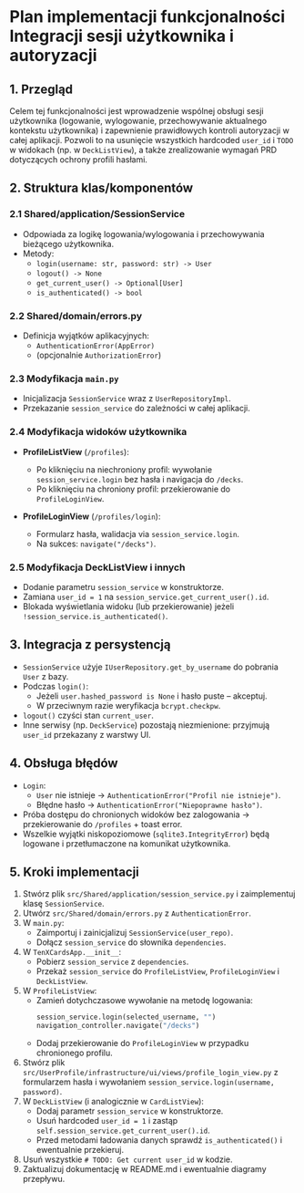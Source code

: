 # Plan implementacji funkcjonalności Integracji sesji użytkownika i autoryzacji

## 1. Przegląd
Celem tej funkcjonalności jest wprowadzenie wspólnej obsługi sesji użytkownika (logowanie, wylogowanie, przechowywanie aktualnego kontekstu użytkownika) i zapewnienie prawidłowych kontroli autoryzacji w całej aplikacji. Pozwoli to na usunięcie wszystkich hardcoded `user_id` i `TODO` w widokach (np. w `DeckListView`), a także zrealizowanie wymagań PRD dotyczących ochrony profili hasłami.

## 2. Struktura klas/komponentów

### 2.1 Shared/application/SessionService
- Odpowiada za logikę logowania/wylogowania i przechowywania bieżącego użytkownika.
- Metody:
  - `login(username: str, password: str) -> User`
  - `logout() -> None`
  - `get_current_user() -> Optional[User]`
  - `is_authenticated() -> bool`

### 2.2 Shared/domain/errors.py
- Definicja wyjątków aplikacyjnych:
  - `AuthenticationError(AppError)`
  - (opcjonalnie `AuthorizationError`)

### 2.3 Modyfikacja `main.py`
- Inicjalizacja `SessionService` wraz z `UserRepositoryImpl`.
- Przekazanie `session_service` do zależności w całej aplikacji.

### 2.4 Modyfikacja widoków użytkownika
- **ProfileListView** (`/profiles`):
  - Po kliknięciu na niechroniony profil: wywołanie `session_service.login` bez hasła i navigacja do `/decks`.
  - Po kliknięciu na chroniony profil: przekierowanie do `ProfileLoginView`.

- **ProfileLoginView** (`/profiles/login`):
  - Formularz hasła, walidacja via `session_service.login`.
  - Na sukces: `navigate("/decks")`.

### 2.5 Modyfikacja DeckListView i innych
- Dodanie parametru `session_service` w konstruktorze.
- Zamiana `user_id = 1` na `session_service.get_current_user().id`.
- Blokada wyświetlania widoku (lub przekierowanie) jeżeli `!session_service.is_authenticated()`.

## 3. Integracja z persystencją

- `SessionService` użyje `IUserRepository.get_by_username` do pobrania `User` z bazy.
- Podczas `login()`:
  - Jeżeli `user.hashed_password is None` i hasło puste – akceptuj.
  - W przeciwnym razie weryfikacja `bcrypt.checkpw`.
- `logout()` czyści stan `current_user`.
- Inne serwisy (np. `DeckService`) pozostają niezmienione: przyjmują `user_id` przekazany z warstwy UI.

## 4. Obsługa błędów

- `Login`:
  - `User` nie istnieje → `AuthenticationError("Profil nie istnieje")`.
  - Błędne hasło → `AuthenticationError("Niepoprawne hasło")`.
- Próba dostępu do chronionych widoków bez zalogowania → przekierowanie do `/profiles` + toast error.
- Wszelkie wyjątki niskopoziomowe (`sqlite3.IntegrityError`) będą logowane i przetłumaczone na komunikat użytkownika.

## 5. Kroki implementacji

1. Stwórz plik `src/Shared/application/session_service.py` i zaimplementuj klasę `SessionService`.
2. Utwórz `src/Shared/domain/errors.py` z `AuthenticationError`.
3. W `main.py`:
   - Zaimportuj i zainicjalizuj `SessionService(user_repo)`.
   - Dołącz `session_service` do słownika `dependencies`.
4. W `TenXCardsApp.__init__`:
   - Pobierz `session_service` z `dependencies`.
   - Przekaż `session_service` do `ProfileListView`, `ProfileLoginView` i `DeckListView`.
5. W `ProfileListView`:
   - Zamień dotychczasowe wywołanie na metodę logowania: 
     ```python
     session_service.login(selected_username, "")
     navigation_controller.navigate("/decks")
     ```
   - Dodaj przekierowanie do `ProfileLoginView` w przypadku chronionego profilu.
6. Stwórz plik `src/UserProfile/infrastructure/ui/views/profile_login_view.py` z formularzem hasła i wywołaniem `session_service.login(username, password)`.
7. W `DeckListView` (i analogicznie w `CardListView`):
   - Dodaj parametr `session_service` w konstruktorze.
   - Usuń hardcoded `user_id = 1` i zastąp `self.session_service.get_current_user().id`.
   - Przed metodami ładowania danych sprawdź `is_authenticated()` i ewentualnie przekieruj.
8. Usuń wszystkie `# TODO: Get current user_id` w kodzie.
9. Zaktualizuj dokumentację w README.md i ewentualnie diagramy przepływu.
